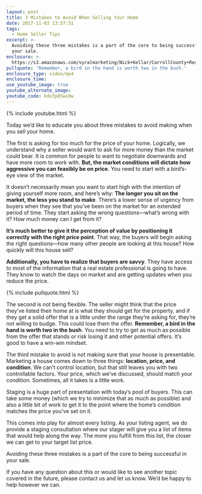 ```yaml
---
layout: post
title: 3 Mistakes to Avoid When Selling Your Home
date: 2017-11-03 13:57:51
tags:
  - Home Seller Tips
excerpt: >-
  Avoiding these three mistakes is a part of the core to being successful in
  your sale.
enclosure: >-
  https://s3.amazonaws.com/vyralmarketing/Nick+Kellar/CarrollCounty+Real+Estate+3+Mistakes.mp4
pullquote: 'Remember, a bird in the hand is worth two in the bush.'
enclosure_type: video/mp4
enclosure_time:
use_youtube_image: true
youtube_alternate_image:
youtube_code: kduYp85wi0w
---
```



{% include youtube.html %}

Today we’d like to educate you about three mistakes to avoid making when you sell your home.

The first is asking for too much for the price of your home. Logically, we understand why a seller would want to ask for more money than the market could bear. It is common for people to want to negotiate downwards and have more room to work with. **But, the market conditions will dictate how aggressive you can feasibly be on price**. You need to start with a bird’s-eye view of the market.

It doesn’t necessarily mean you want to start high with the intention of giving yourself more room, and here’s why: **The longer you sit on the market, the less you stand to make**. There’s a lower sense of urgency from buyers when they see that you’ve been on the market for an extended period of time. They start asking the wrong questions—what’s wrong with it? How much money can I get from it?

**It’s much better to give it the perception of value by positioning it correctly with the right price point**. That way, the buyers will begin asking the right questions—how many other people are looking at this house? How quickly will this house sell?

**Additionally, you have to realize that buyers are savvy**. They have access to most of the information that a real estate professional is going to have. They know to watch the days on market and are getting updates when you reduce the price.

{% include pullquote.html %}

The second is not being flexible. The seller might think that the price they’ve listed their home at is what they should get for the property, and if they get a solid offer that is a little under the range they’re asking for, they’re not willing to budge. This could lose them the offer. **Remember, a bird in the hand is worth two in the bush**. You need to try to get as much as possible from the offer that stands or risk losing it and other potential offers. It’s good to have a win-win mindset.

The third mistake to avoid is not making sure that your house is presentable. Marketing a house comes down to three things: **location, price, and condition**. We can’t control location, but that still leaves you with two controllable factors. Your price, which we’ve discussed, should match your condition. Sometimes, all it takes is a little work.

Staging is a huge part of presentation with today’s pool of buyers. This can take some money (which we try to minimize that as much as possible) and also a little bit of work to get it to the point where the home’s condition matches the price you’ve set on it.

This comes into play for almost every listing. As your listing agent, we do provide a staging consultation where our stager will give you a list of items that would help along the way. The more you fulfill from this list, the closer we can get to your target list price.

Avoiding these three mistakes is a part of the core to being successful in your sale.

If you have any question about this or would like to see another topic covered in the future, please contact us and let us know. We’d be happy to help however we can.